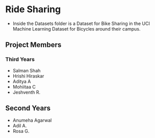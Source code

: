# Ride Sharing

* Inside the Datasets folder is a Dataset for Bike Sharing in the UCI Machine Learning Dataset for Bicycles around their campus.

## Project Members

### Third Years
* Salman Shah
* Hrishi Hiraskar
* Aditya A
* Mohiitaa C
* Jeshventh R.

## Second Years
* Anumeha Agarwal 
* Adil A.
* Rosa G.